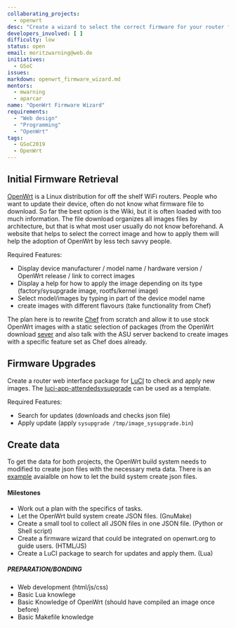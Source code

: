 ```yaml
---
collaborating_projects:
  - openwrt
desc: "Create a wizard to select the correct firmware for your router for openwrt.org"
developers_involved: [ ]
difficulty: low
status: open
email: moritzwarning@web.de
initiatives:
  - GSoC
issues:
markdown: openwrt_firmware_wizard.md
mentors:
  - mwarning
  - aparcar
name: "OpenWrt Firmware Wizard"
requirements:
  - "Web design"
  - "Programming"
  - "OpenWrt"
tags:
  - GSoC2019
  - OpenWrt
---
```


## Initial Firmware Retrieval

[OpenWrt](openwrt.org) is a Linux distribution for off the shelf WiFi routers. People who want to update their device, often do not know what firmware file to download. So far the best option is the Wiki, but it is often loaded with too much information. The file download organizes all images files by architecture, but that is what most user usually do not know beforehand. A website that helps to select the correct image and how to apply them will help the adoption of OpenWrt by less tech savvy people.

Required Features:

* Display device manufacturer / model name / hardware version / OpenWrt release / link to correct images
* Display a help for how to apply the image depending on its type (factory/sysupgrade image, rootfs/kernel image)
* Select model/images by typing in part of the device model name
* create images with different flavours (take functionality from Chef)

The plan here is to rewrite [Chef](https://github.com/libremesh/chef) from scratch and allow it to use stock OpenWrt images with a static selection of packages (from the OpenWrt download [sever](https://downloads.openwrt.org/) and also talk with the ASU server backend to create images with a specific feature set as Chef does already.

## Firmware Upgrades

Create a router web interface package for [LuCI](https://openwrt.org/docs/guide-user/luci/start) to check and apply new images. The [luci-app-attendedsysupgrade](https://github.com/openwrt/luci/tree/master/applications/luci-app-attendedsysupgrade) can be used as a template.

Required Features:

* Search for updates (downloads and checks json file)
* Apply update (apply `sysupgrade /tmp/image_sysupgrade.bin`)

## Create data

To get the data for both projects, the OpenWrt build system needs to modified to create json files with the necessary meta data.
There is an [example](https://git.openwrt.org/?p=openwrt/staging/lynxis.git;a=commitdiff;h=e2dd9c40cfea093aeb337fe66fe338f17543f118;hp=11590e7452bd61923c1339231df61fa0c539e025) avaialble on how to let the build system create json files.

#### Milestones

* Work out a plan with the specifics of tasks.
* Let the OpenWrt build system create JSON files. (GnuMake)
* Create a small tool to collect all JSON files in one JSON file. (Python or Shell script)
* Create a firmware wizard that could be integrated on openwrt.org to guide users. (HTML/JS)
* Create a LuCI package to search for updates and apply them. (Lua)

##### PREPARATION/BONDING

* Web development (html/js/css)
* Basic Lua knowlege
* Basic Knowledge of OpenWrt (should have compiled an image once before)
* Basic Makefile knowledge

